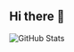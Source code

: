 ## Hi there 👋

![GitHub Stats](https://github-readme-stats.vercel.app/api?username=ItsNotSoftware&theme=radical)

